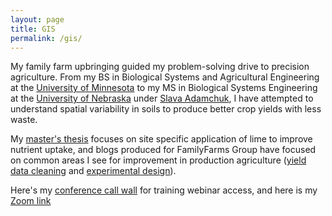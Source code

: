 ```yaml
---
layout: page
title: GIS
permalink: /gis/
---
```

My family farm upbringing guided my problem-solving drive to precision agriculture. From my BS in Biological Systems and Agricultural Engineering at the [University of Minnesota][] to my MS in Biological Systems Engineering at the [University of Nebraska][] under [Slava Adamchuk][], I have attempted to understand spatial variability in soils to produce better crop yields with less waste. 

My [master's thesis][] focuses on site specific application of lime to improve nutrient uptake, and blogs produced for FamilyFarms Group have focused on common areas I see for improvement in production agriculture ([yield data cleaning][] and [experimental design][]). 

Here's my [conference call wall][] for training webinar access, and here is my [Zoom link][]

[University of Minnesota]: http://bbe.umn.edu/undergraduate/bbe
[University of Nebraska]: http://engineering.unl.edu/bse/
[Slava Adamchuk]: http://www.mcgill.ca/bioeng/faculty-and-staff/viacheslav-adamchuk 
[master's thesis]: http://digitalcommons.unl.edu/biosysengdiss/19/
[yield data cleaning]: http://familyfarmsgroup.com/three-errors-watch-yield-data/
[experimental design]: http://familyfarmsgroup.com/gis-data/
[conference call wall]: https://www.freeconferencecall.com/wall/ajonjak 
[Zoom link]: https://uwextension.zoom.us/my/cranberry.allison

